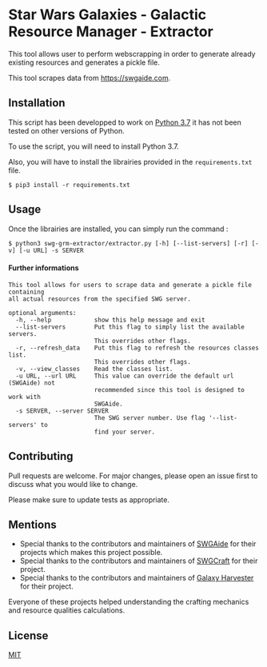 # Star Wars Galaxies - Galactic Resource Manager - Extractor
This tool allows user to perform webscrapping in order to generate already existing resources and generates a pickle file.

This tool scrapes data from https://swgaide.com.

## Installation

This script has been developped to work on [Python 3.7](https://www.python.org/downloads/release/python-370/) it has not been tested on other versions of Python.

To use the script, you will need to install Python 3.7.

Also, you will have to install the librairies provided in the `requirements.txt` file.

```
$ pip3 install -r requirements.txt
```

## Usage

Once the librairies are installed, you can simply run the command : 

```
$ python3 swg-grm-extractor/extractor.py [-h] [--list-servers] [-r] [-v] [-u URL] -s SERVER
```

#### Further informations

```
This tool allows for users to scrape data and generate a pickle file containing
all actual resources from the specified SWG server.

optional arguments:
  -h, --help            show this help message and exit
  --list-servers        Put this flag to simply list the available servers.
                        This overrides other flags.
  -r, --refresh_data    Put this flag to refresh the resources classes list.
                        This overrides other flags.
  -v, --view_classes    Read the classes list.
  -u URL, --url URL     This value can override the default url (SWGAide) not
                        recommended since this tool is designed to work with
                        SWGAide.
  -s SERVER, --server SERVER
                        The SWG server number. Use flag '--list-servers' to
                        find your server.
```

## Contributing
Pull requests are welcome. For major changes, please open an issue first to discuss what you would like to change.

Please make sure to update tests as appropriate.

## Mentions
* Special thanks to the contributors and maintainers of [SWGAide](https://github.com/twistedatrocity/SWGAide-NGE) for their projects which makes 
this project possible.
* Special thanks to the contributors and maintainers of [SWGCraft](http://swgcraft.net) for their project.
* Special thanks to the contributors and maintainers of [Galaxy Harvester](https://github.com/pwillworth/galaxyharvester) for their project.

Everyone of these projects helped understanding the crafting mechanics and resource qualities calculations.

## License
[MIT](https://choosealicense.com/licenses/mit/)